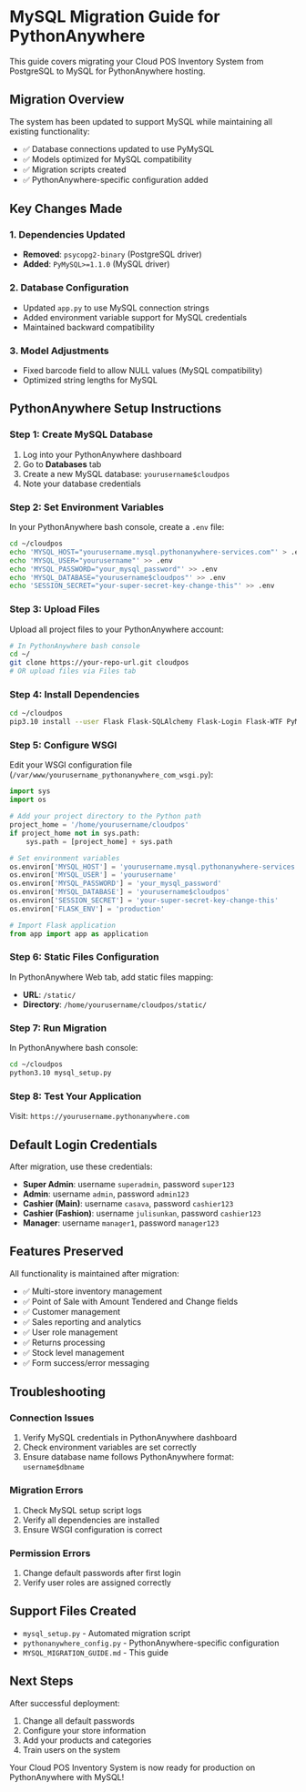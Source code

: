 # MySQL Migration Guide for PythonAnywhere

This guide covers migrating your Cloud POS Inventory System from PostgreSQL to MySQL for PythonAnywhere hosting.

## Migration Overview

The system has been updated to support MySQL while maintaining all existing functionality:
- ✅ Database connections updated to use PyMySQL
- ✅ Models optimized for MySQL compatibility 
- ✅ Migration scripts created
- ✅ PythonAnywhere-specific configuration added

## Key Changes Made

### 1. Dependencies Updated
- **Removed**: `psycopg2-binary` (PostgreSQL driver)
- **Added**: `PyMySQL>=1.1.0` (MySQL driver)

### 2. Database Configuration
- Updated `app.py` to use MySQL connection strings
- Added environment variable support for MySQL credentials
- Maintained backward compatibility

### 3. Model Adjustments
- Fixed barcode field to allow NULL values (MySQL compatibility)
- Optimized string lengths for MySQL

## PythonAnywhere Setup Instructions

### Step 1: Create MySQL Database
1. Log into your PythonAnywhere dashboard
2. Go to **Databases** tab
3. Create a new MySQL database: `yourusername$cloudpos`
4. Note your database credentials

### Step 2: Set Environment Variables
In your PythonAnywhere bash console, create a `.env` file:

```bash
cd ~/cloudpos
echo 'MYSQL_HOST="yourusername.mysql.pythonanywhere-services.com"' > .env
echo 'MYSQL_USER="yourusername"' >> .env
echo 'MYSQL_PASSWORD="your_mysql_password"' >> .env
echo 'MYSQL_DATABASE="yourusername$cloudpos"' >> .env
echo 'SESSION_SECRET="your-super-secret-key-change-this"' >> .env
```

### Step 3: Upload Files
Upload all project files to your PythonAnywhere account:
```bash
# In PythonAnywhere bash console
cd ~/
git clone https://your-repo-url.git cloudpos
# OR upload files via Files tab
```

### Step 4: Install Dependencies
```bash
cd ~/cloudpos
pip3.10 install --user Flask Flask-SQLAlchemy Flask-Login Flask-WTF PyMySQL bcrypt Werkzeug email-validator python-dotenv requests Pillow qrcode xlsxwriter reportlab gunicorn Flask-Migrate Flask-CORS WTForms SQLAlchemy
```

### Step 5: Configure WSGI
Edit your WSGI configuration file (`/var/www/yourusername_pythonanywhere_com_wsgi.py`):

```python
import sys
import os

# Add your project directory to the Python path
project_home = '/home/yourusername/cloudpos'
if project_home not in sys.path:
    sys.path = [project_home] + sys.path

# Set environment variables
os.environ['MYSQL_HOST'] = 'yourusername.mysql.pythonanywhere-services.com'
os.environ['MYSQL_USER'] = 'yourusername'
os.environ['MYSQL_PASSWORD'] = 'your_mysql_password'
os.environ['MYSQL_DATABASE'] = 'yourusername$cloudpos'
os.environ['SESSION_SECRET'] = 'your-super-secret-key-change-this'
os.environ['FLASK_ENV'] = 'production'

# Import Flask application
from app import app as application
```

### Step 6: Static Files Configuration
In PythonAnywhere Web tab, add static files mapping:
- **URL**: `/static/`
- **Directory**: `/home/yourusername/cloudpos/static/`

### Step 7: Run Migration
In PythonAnywhere bash console:
```bash
cd ~/cloudpos
python3.10 mysql_setup.py
```

### Step 8: Test Your Application
Visit: `https://yourusername.pythonanywhere.com`

## Default Login Credentials

After migration, use these credentials:
- **Super Admin**: username `superadmin`, password `super123`
- **Admin**: username `admin`, password `admin123`
- **Cashier (Main)**: username `casava`, password `cashier123`
- **Cashier (Fashion)**: username `julisunkan`, password `cashier123`
- **Manager**: username `manager1`, password `manager123`

## Features Preserved

All functionality is maintained after migration:
- ✅ Multi-store inventory management
- ✅ Point of Sale with Amount Tendered and Change fields
- ✅ Customer management
- ✅ Sales reporting and analytics
- ✅ User role management
- ✅ Returns processing
- ✅ Stock level management
- ✅ Form success/error messaging

## Troubleshooting

### Connection Issues
1. Verify MySQL credentials in PythonAnywhere dashboard
2. Check environment variables are set correctly
3. Ensure database name follows PythonAnywhere format: `username$dbname`

### Migration Errors
1. Check MySQL setup script logs
2. Verify all dependencies are installed
3. Ensure WSGI configuration is correct

### Permission Errors
1. Change default passwords after first login
2. Verify user roles are assigned correctly

## Support Files Created

- `mysql_setup.py` - Automated migration script
- `pythonanywhere_config.py` - PythonAnywhere-specific configuration
- `MYSQL_MIGRATION_GUIDE.md` - This guide

## Next Steps

After successful deployment:
1. Change all default passwords
2. Configure your store information
3. Add your products and categories
4. Train users on the system

Your Cloud POS Inventory System is now ready for production on PythonAnywhere with MySQL!